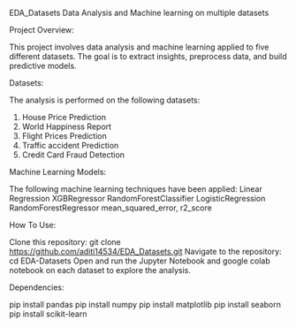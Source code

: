  EDA_Datasets
 Data Analysis and Machine learning on multiple datasets
 
 Project Overview:
 
 This project involves data analysis and machine learning applied to five different datasets. The goal is to extract insights, preprocess data,
 and build predictive models.

 Datasets:
 
 The analysis is performed on the following datasets:
 1. House Price Prediction
 2. World Happiness Report
 3. Flight Prices Prediction
 4. Traffic accident Prediction
 5. Credit Card Fraud Detection

 Machine Learning Models:
 
 The following machine learning techniques have been applied:
 Linear Regression
 XGBRegressor
 RandomForestClassifier
 LogisticRegression
 RandomForestRegressor
 mean_squared_error, r2_score

 How To Use:
 
 Clone this repository: git clone https://github.com/aditi14534/EDA_Datasets.git
 Navigate to the repository: cd EDA-Datasets
 Open and run the Jupyter Notebook and google colab notebook on each dataset to explore the analysis.

 Dependencies:
 
 pip install pandas
 pip install numpy 
 pip install matplotlib 
 pip install seaborn 
 pip install scikit-learn
